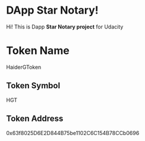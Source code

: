 # DApp Star Notary!

Hi! This is Dapp **Star Notary project** for Udacity

# Token Name

HaiderGToken

## Token Symbol

HGT

## Token Address

0x63f8025D6E2D844B75be1102C6C154B78CCb0696
